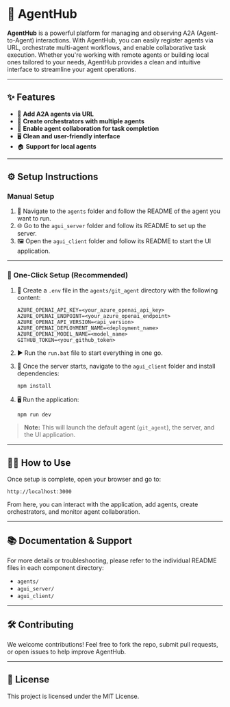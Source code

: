 # 🚀 AgentHub

**AgentHub** is a powerful platform for managing and observing A2A (Agent-to-Agent) interactions. With AgentHub, you can easily register agents via URL, orchestrate multi-agent workflows, and enable collaborative task execution. Whether you're working with remote agents or building local ones tailored to your needs, AgentHub provides a clean and intuitive interface to streamline your agent operations.

---

## ✨ Features

- 🔗 **Add A2A agents via URL**  
- 🧠 **Create orchestrators with multiple agents**  
- 🤝 **Enable agent collaboration for task completion**  
- 🖥️ **Clean and user-friendly interface**  
- 🏠 **Support for local agents**

---

## ⚙️ Setup Instructions

### Manual Setup

1. 📁 Navigate to the `agents` folder and follow the README of the agent you want to run.  
2. 🌐 Go to the `agui_server` folder and follow its README to set up the server.  
3. 🖼️ Open the `agui_client` folder and follow its README to start the UI application.

---

### 🚀 One-Click Setup (Recommended)

1. 📝 Create a `.env` file in the `agents/git_agent` directory with the following content:

   ```env
   AZURE_OPENAI_API_KEY=<your_azure_openai_api_key>
   AZURE_OPENAI_ENDPOINT=<your_azure_openai_endpoint>
   AZURE_OPENAI_API_VERSION=<api_version>
   AZURE_OPENAI_DEPLOYMENT_NAME=<deployment_name>
   AZURE_OPENAI_MODEL_NAME=<model_name>
   GITHUB_TOKEN=<your_github_token>
   ```

2. ▶️ Run the `run.bat` file to start everything in one go.

3. 🧩 Once the server starts, navigate to the `agui_client` folder and install dependencies:

   ```bash
   npm install
   ```

4. 🖥️ Run the application:

   ```bash
   npm run dev
   ```

> **Note:** This will launch the default agent (`git_agent`), the server, and the UI application.

---

## 🧑‍💻 How to Use

Once setup is complete, open your browser and go to:

```
http://localhost:3000
```

From here, you can interact with the application, add agents, create orchestrators, and monitor agent collaboration.

---

## 📚 Documentation & Support

For more details or troubleshooting, please refer to the individual README files in each component directory:

- `agents/`  
- `agui_server/`  
- `agui_client/`

---

## 🛠️ Contributing

We welcome contributions! Feel free to fork the repo, submit pull requests, or open issues to help improve AgentHub.

---

## 📄 License

This project is licensed under the MIT License.
